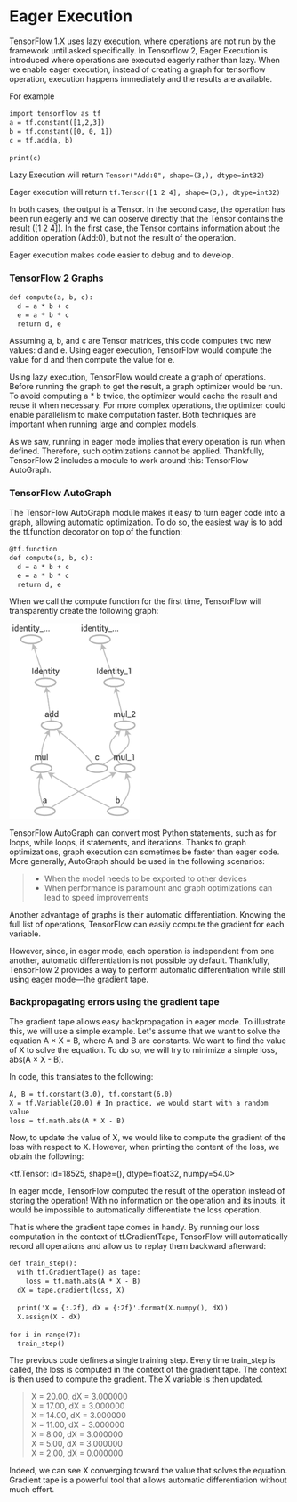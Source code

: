 <h1> Eager Execution </h1>
TensorFlow 1.X uses lazy execution, where operations are not run by the framework until asked specifically.
In Tensorflow 2, Eager Execution is introduced where operations are executed eagerly rather than lazy. When we enable eager execution, instead of creating a graph for tensorflow operation, execution happens immediately and the results are available. 

For example

```
import tensorflow as tf
a = tf.constant([1,2,3])
b = tf.constant([0, 0, 1])
c = tf.add(a, b)

print(c)

```

Lazy Execution will return ``` Tensor("Add:0", shape=(3,), dtype=int32) ```

Eager execution will return ```tf.Tensor([1 2 4], shape=(3,), dtype=int32)```

In both cases, the output is a Tensor. In the second case, the operation has been run eagerly and we can observe directly that the Tensor contains the result ([1 2 4]). In the first case, the Tensor contains information about the addition operation (Add:0), but not the result of the operation.

Eager execution makes code easier to debug and to develop. 

### TensorFlow 2 Graphs
```
def compute(a, b, c):    
  d = a * b + c    
  e = a * b * c    
  return d, e
```

Assuming a, b, and c are Tensor matrices, this code computes two new values: d and e. Using eager execution, TensorFlow would compute the value for d and then compute the value for e.

Using lazy execution, TensorFlow would create a graph of operations. Before running the graph to get the result, a graph optimizer would be run. To avoid computing a * b twice, the optimizer would cache the result and reuse it when necessary. For more complex operations, the optimizer could enable parallelism to make computation faster. Both techniques are important when running large and complex models.

As we saw, running in eager mode implies that every operation is run when defined. Therefore, such optimizations cannot be applied. Thankfully, TensorFlow 2 includes a module to work around this: TensorFlow AutoGraph.

### TensorFlow AutoGraph
The TensorFlow AutoGraph module makes it easy to turn eager code into a graph, allowing automatic optimization. To do so, the easiest way is to add the tf.function decorator on top of the function:

```
@tf.function
def compute(a, b, c):    
  d = a * b + c    
  e = a * b * c    
  return d, e
```
When we call the compute function for the first time, TensorFlow will transparently create the following graph:

![Compute Graph](/12.SuperConvergence/Graph.png)


TensorFlow AutoGraph can convert most Python statements, such as for loops, while loops, if statements, and iterations. Thanks to graph optimizations, graph execution can sometimes be faster than eager code. More generally, AutoGraph should be used in the following scenarios:

  > * When the model needs to be exported to other devices
  > * When performance is paramount and graph optimizations can lead to speed improvements
  
Another advantage of graphs is their automatic differentiation. Knowing the full list of operations, TensorFlow can easily compute the gradient for each variable.

However, since, in eager mode, each operation is independent from one another, automatic differentiation is not possible by default. Thankfully, TensorFlow 2 provides a way to perform automatic differentiation while still using eager mode—the gradient tape.

### Backpropagating errors using the gradient tape
The gradient tape allows easy backpropagation in eager mode. To illustrate this, we will use a simple example. Let's assume that we want to solve the equation A × X = B, where A and B are constants. We want to find the value of X to solve the equation. To do so, we will try to minimize a simple loss, abs(A × X - B).

In code, this translates to the following:

```
A, B = tf.constant(3.0), tf.constant(6.0)
X = tf.Variable(20.0) # In practice, we would start with a random value
loss = tf.math.abs(A * X - B)
```

Now, to update the value of X, we would like to compute the gradient of the loss with respect to X. However, when printing the content of the loss, we obtain the following:

<tf.Tensor: id=18525, shape=(), dtype=float32, numpy=54.0>

In eager mode, TensorFlow computed the result of the operation instead of storing the operation! With no information on the operation and its inputs, it would be impossible to automatically differentiate the loss operation.

That is where the gradient tape comes in handy. By running our loss computation in the context of tf.GradientTape, TensorFlow will automatically record all operations and allow us to replay them backward afterward:
```
def train_step():    
  with tf.GradientTape() as tape:        
    loss = tf.math.abs(A * X - B)    
  dX = tape.gradient(loss, X)        
    
  print('X = {:.2f}, dX = {:2f}'.format(X.numpy(), dX))    
  X.assign(X - dX)
    
for i in range(7):    
  train_step()
```
The previous code defines a single training step. Every time train_step is called, the loss is computed in the context of the gradient tape. The context is then used to compute the gradient. The X variable is then updated. 
 >  X = 20.00, dX = 3.000000  
 >  X = 17.00, dX = 3.000000   
 >  X = 14.00, dX = 3.000000   
 >  X = 11.00, dX = 3.000000   
 >  X = 8.00, dX = 3.000000   
 >  X = 5.00, dX = 3.000000   
 >  X = 2.00, dX = 0.000000  

Indeed, we can see X converging toward the value that solves the equation. Gradient tape is a powerful tool that allows automatic differentiation without much effort.
